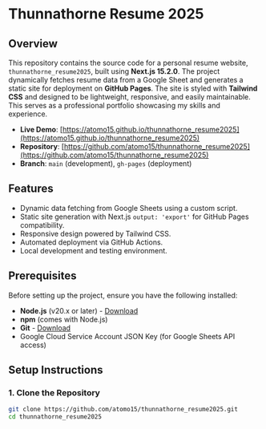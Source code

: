 # Thunnathorne Resume 2025

## Overview

This repository contains the source code for a personal resume website, `thunnathorne_resume2025`, built using **Next.js 15.2.0**. The project dynamically fetches resume data from a Google Sheet and generates a static site for deployment on **GitHub Pages**. The site is styled with **Tailwind CSS** and designed to be lightweight, responsive, and easily maintainable. This serves as a professional portfolio showcasing my skills and experience.

- **Live Demo**: [https://atomo15.github.io/thunnathorne_resume2025](https://atomo15.github.io/thunnathorne_resume2025)
- **Repository**: [https://github.com/atomo15/thunnathorne_resume2025](https://github.com/atomo15/thunnathorne_resume2025)
- **Branch**: `main` (development), `gh-pages` (deployment)

## Features

- Dynamic data fetching from Google Sheets using a custom script.
- Static site generation with Next.js `output: 'export'` for GitHub Pages compatibility.
- Responsive design powered by Tailwind CSS.
- Automated deployment via GitHub Actions.
- Local development and testing environment.

## Prerequisites

Before setting up the project, ensure you have the following installed:

- **Node.js** (v20.x or later) - [Download](https://nodejs.org/)
- **npm** (comes with Node.js)
- **Git** - [Download](https://git-scm.com/)
- Google Cloud Service Account JSON Key (for Google Sheets API access)

## Setup Instructions

### 1. Clone the Repository
```bash
git clone https://github.com/atomo15/thunnathorne_resume2025.git
cd thunnathorne_resume2025
